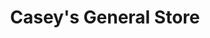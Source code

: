 ---
title: "Casey's General Store"
url: /rogers/caseys-general-store-west-pleasant-grove-road/
shop: Lebensmittel
---